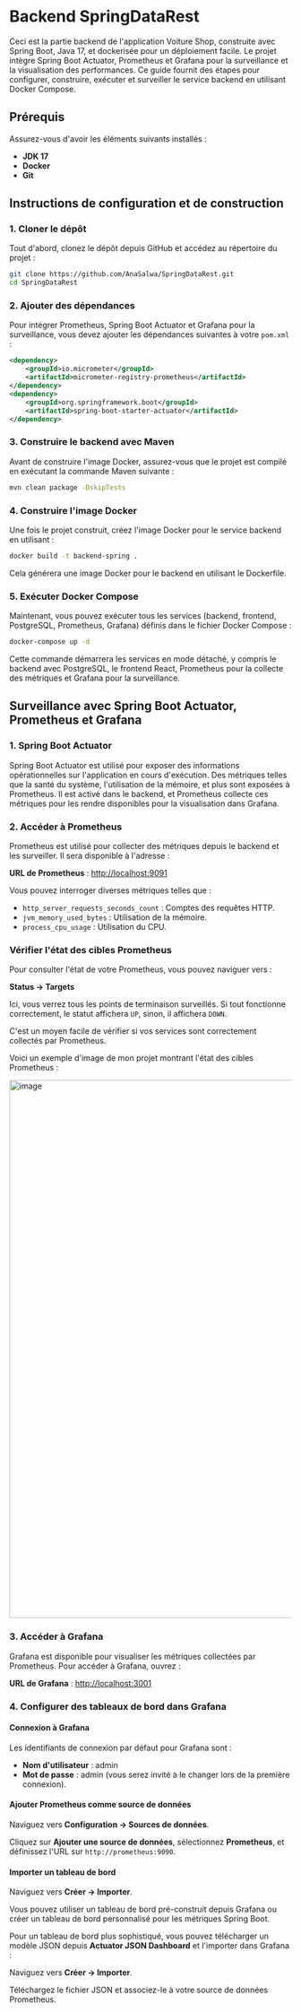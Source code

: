 
# Backend SpringDataRest

Ceci est la partie backend de l'application Voiture Shop, construite avec Spring Boot, Java 17, et dockerisée pour un déploiement facile. Le projet intègre Spring Boot Actuator, Prometheus et Grafana pour la surveillance et la visualisation des performances. Ce guide fournit des étapes pour configurer, construire, exécuter et surveiller le service backend en utilisant Docker Compose.

## Prérequis

Assurez-vous d'avoir les éléments suivants installés :

- **JDK 17** 
- **Docker** 
- **Git** 

## Instructions de configuration et de construction


### 1. Cloner le dépôt

Tout d'abord, clonez le dépôt depuis GitHub et accédez au répertoire du projet :

```bash
git clone https://github.com/AnaSalwa/SpringDataRest.git
cd SpringDataRest
```

### 2. Ajouter des dépendances

Pour intégrer Prometheus, Spring Boot Actuator et Grafana pour la surveillance, vous devez ajouter les dépendances suivantes à votre `pom.xml` :

```xml
<dependency>
    <groupId>io.micrometer</groupId>
    <artifactId>micrometer-registry-prometheus</artifactId>
</dependency>
<dependency>
    <groupId>org.springframework.boot</groupId>
    <artifactId>spring-boot-starter-actuator</artifactId>
</dependency>
```


### 3. Construire le backend avec Maven

Avant de construire l'image Docker, assurez-vous que le projet est compilé en exécutant la commande Maven suivante :

```bash
mvn clean package -DskipTests
```


### 4. Construire l'image Docker

Une fois le projet construit, créez l'image Docker pour le service backend en utilisant :

```bash
docker build -t backend-spring .
```

Cela générera une image Docker pour le backend en utilisant le Dockerfile.

### 5. Exécuter Docker Compose

Maintenant, vous pouvez exécuter tous les services (backend, frontend, PostgreSQL, Prometheus, Grafana) définis dans le fichier Docker Compose :

```bash
docker-compose up -d
```

Cette commande démarrera les services en mode détaché, y compris le backend avec PostgreSQL, le frontend React, Prometheus pour la collecte des métriques et Grafana pour la surveillance.




## Surveillance avec Spring Boot Actuator, Prometheus et Grafana

### 1. Spring Boot Actuator

Spring Boot Actuator est utilisé pour exposer des informations opérationnelles sur l'application en cours d'exécution. Des métriques telles que la santé du système, l'utilisation de la mémoire, et plus sont exposées à Prometheus. Il est activé dans le backend, et Prometheus collecte ces métriques pour les rendre disponibles pour la visualisation dans Grafana.

### 2. Accéder à Prometheus

Prometheus est utilisé pour collecter des métriques depuis le backend et les surveiller. Il sera disponible à l'adresse :

**URL de Prometheus** : [http://localhost:9091](http://localhost:9091)

Vous pouvez interroger diverses métriques telles que :

- `http_server_requests_seconds_count` : Comptes des requêtes HTTP.
- `jvm_memory_used_bytes` : Utilisation de la mémoire.
- `process_cpu_usage` : Utilisation du CPU.

### Vérifier l'état des cibles Prometheus

Pour consulter l'état de votre Prometheus, vous pouvez naviguer vers :

**Status → Targets**

Ici, vous verrez tous les points de terminaison surveillés. Si tout fonctionne correctement, le statut affichera `UP`, sinon, il affichera `DOWN`.

C'est un moyen facile de vérifier si vos services sont correctement collectés par Prometheus.

Voici un exemple d'image de mon projet montrant l'état des cibles Prometheus :

<img width="960" alt="image" src="https://github.com/user-attachments/assets/24e56abd-9ebf-471a-aa18-53de4d7538bf">


### 3. Accéder à Grafana

Grafana est disponible pour visualiser les métriques collectées par Prometheus. Pour accéder à Grafana, ouvrez :

**URL de Grafana** : [http://localhost:3001](http://localhost:3001)

### 4. Configurer des tableaux de bord dans Grafana

#### Connexion à Grafana

Les identifiants de connexion par défaut pour Grafana sont :

- **Nom d'utilisateur** : admin
- **Mot de passe** : admin (vous serez invité à le changer lors de la première connexion).

#### Ajouter Prometheus comme source de données

Naviguez vers **Configuration → Sources de données**.

Cliquez sur **Ajouter une source de données**, sélectionnez **Prometheus**, et définissez l'URL sur `http://prometheus:9090`.

#### Importer un tableau de bord

Naviguez vers **Créer → Importer**.

Vous pouvez utiliser un tableau de bord pré-construit depuis Grafana ou créer un tableau de bord personnalisé pour les métriques Spring Boot.

Pour un tableau de bord plus sophistiqué, vous pouvez télécharger un modèle JSON depuis **Actuator JSON Dashboard** et l'importer dans Grafana :

Naviguez vers **Créer → Importer**.

Téléchargez le fichier JSON et associez-le à votre source de données Prometheus.






